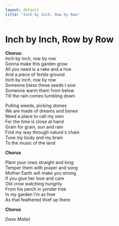 ```yaml
---
layout: default
title: "Inch by Inch, Row by Row"
---
```


# Inch by Inch, Row by Row

**Chorus:**  
Inch by inch, row by row  
Gonna make this garden grow  
All you need is a rake and a hoe  
And a piece of fertile ground  
Inch by inch, row by row  
Someone bless these seeds I sow  
Someone warm them from below  
Till the rain comes tumbling down  

Pulling weeds, picking stones  
We are made of dreams and bones  
Need a place to call my own  
For the time is close at hand  
Grain for grain, sun and rain  
Find my way through nature's chain  
Tune my body and my brain  
To the music of the land  

**Chorus**  

Plant your rows straight and long  
Temper them with prayer and song  
Mother Earth will make you strong  
If you give her love and care  
Old crow watching hungrily  
From his perch in yonder tree  
In my garden I’m as free  
As that feathered thief up there  

**Chorus**  

*Dave Mallet*
